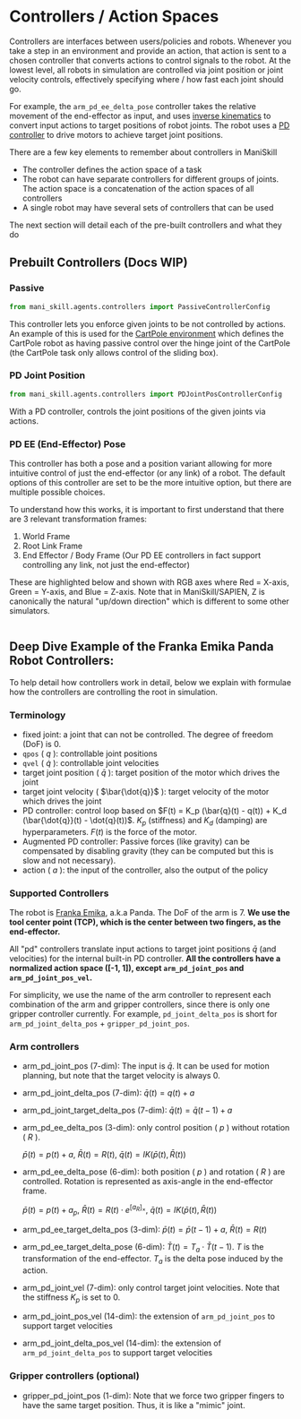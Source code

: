 # Controllers / Action Spaces

Controllers are interfaces between users/policies and robots. Whenever you take a step in an environment and provide an action, that action is sent to a chosen controller that converts actions to control signals to the robot. At the lowest level, all robots in simulation are controlled via joint position or joint velocity controls, effectively specifying where / how fast each joint should go.

For example, the `arm_pd_ee_delta_pose` controller takes the relative movement of the end-effector as input, and uses [inverse kinematics](https://en.wikipedia.org/wiki/Inverse_kinematics) to convert input actions to target positions of robot joints. The robot uses a [PD controller](https://en.wikipedia.org/wiki/PID_controller) to drive motors to achieve target joint positions.

There are a few key elements to remember about controllers in ManiSkill
- The controller defines the action space of a task 
- The robot can have separate controllers for different groups of joints. The action space is a concatenation of the action spaces of all controllers
- A single robot may have several sets of controllers that can be used


<!-- Note that while `pd_ee_delta_pose` type controllers that use IK may be more sample efficient to train / learn from for RL workflows, in GPU simulation running these controllers is not that fast and may slow down RL training. -->

The next section will detail each of the pre-built controllers and what they do

## Prebuilt Controllers (Docs WIP)


### Passive

```python
from mani_skill.agents.controllers import PassiveControllerConfig
```

This controller lets you enforce given joints to be not controlled by actions. An example of this is used for the [CartPole environment](https://github.com/haosulab/ManiSkill/blob/main/mani_skill/envs/tasks/control/cartpole.py) which defines the CartPole robot as having passive control over the hinge joint of the CartPole (the CartPole task only allows control of the sliding box).

### PD Joint Position

```python
from mani_skill.agents.controllers import PDJointPosControllerConfig
```

With a PD controller, controls the joint positions of the given joints via actions.


### PD EE (End-Effector) Pose


This controller has both a pose and a position variant allowing for more intuitive control of just the end-effector (or any link) of a robot. The default options of this controller are set to be the more intuitive option, but there are multiple possible choices.

To understand how this works, it is important to first understand that there are 3 relevant transformation frames:

1. World Frame
2. Root Link Frame
3. End Effector / Body Frame (Our PD EE controllers in fact support controlling any link, not just the end-effector)

These are highlighted below and shown with RGB axes where Red = X-axis, Green = Y-axis, and Blue = Z-axis. Note that in ManiSkill/SAPIEN, Z is canonically the natural "up/down direction" which is different to some other simulators.

```{figure} images/robot-with-frames.png
```

## Deep Dive Example of the Franka Emika Panda Robot Controllers:

To help detail how controllers work in detail, below we explain with formulae how the controllers are controlling the root in simulation.

### Terminology

- fixed joint: a joint that can not be controlled. The degree of freedom (DoF) is 0.
- `qpos` ( $q$ ): controllable joint positions
- `qvel` ( $\dot{q}$ ): controllable joint velocities
- target joint position ( $\bar{q}$ ): target position of the motor which drives the joint
- target joint velocity ( $\bar{\dot{q}}$ ): target velocity of the motor which drives the joint
- PD controller: control loop based on $F(t) = K_p (\bar{q}(t) - q(t)) + K_d (\bar{\dot{q}}(t) - \dot{q}(t))$. $K_p$ (stiffness) and $K_d$ (damping) are hyperparameters. $F(t)$ is the force of the motor.
- Augmented PD controller: Passive forces (like gravity) can be compensated by disabling gravity (they can be computed but this is slow and not necessary).
- action ( $a$ ): the input of the controller, also the output of the policy

### Supported Controllers

The robot is [Franka Emika](https://github.com/frankaemika/franka_ros), a.k.a Panda. The DoF of the arm is 7. **We use the tool center point (TCP), which is the center between two fingers, as the end-effector.**

All "pd" controllers translate input actions to target joint positions $\bar{q}$ (and velocities) for the internal built-in PD controller. **All the controllers have a normalized action space ([-1, 1]), except `arm_pd_joint_pos` and `arm_pd_joint_pos_vel`.**

For simplicity, we use the name of the arm controller to represent each combination of the arm and gripper controllers, since there is only one gripper controller currently. For example, `pd_joint_delta_pos` is short for `arm_pd_joint_delta_pos` + `gripper_pd_joint_pos`.

### Arm controllers

- arm_pd_joint_pos (7-dim): The input is $\bar{q}$. It can be used for motion planning, but note that the target velocity is always 0.
- arm_pd_joint_delta_pos (7-dim):  $\bar{q}(t)=q(t) + a$
- arm_pd_joint_target_delta_pos (7-dim): $\bar{q}(t)=\bar{q}(t-1) + a$
- arm_pd_ee_delta_pos (3-dim): only control position ( $p$ ) without rotation ( $R$ ).
  
  $\bar{p}(t)=p(t)+a$, $\bar{R}(t)=R(t)$, $\bar{q}(t)=IK(\bar{p}(t), \bar{R}(t))$

- arm_pd_ee_delta_pose (6-dim): both position ( $p$ ) and rotation ( $R$ ) are controlled. Rotation is represented as axis-angle in the end-effector frame.

  $\bar{p}(t)=p(t)+a_{p}$, $\bar{R}(t)=R(t) \cdot e^{[a_{R}]_{\times}}$, $\bar{q}(t)=IK(\bar{p}(t), \bar{R}(t))$

- arm_pd_ee_target_delta_pos (3-dim): $\bar{p}(t)=\bar{p}(t-1)+a$, $\bar{R}(t)=R(t)$
- arm_pd_ee_target_delta_pose (6-dim): $\bar{T}(t)= T_{a} \cdot \bar{T}(t-1)$. $T$ is the transformation of the end-effector. $T_a$ is the delta pose induced by the action.
- arm_pd_joint_vel (7-dim): only control target joint velocities. Note that the stiffness $K_p$ is set to 0.
- arm_pd_joint_pos_vel (14-dim): the extension of `arm_pd_joint_pos` to support target velocities
- arm_pd_joint_delta_pos_vel (14-dim): the extension of `arm_pd_joint_delta_pos` to support target velocities

### Gripper controllers (optional)

- gripper_pd_joint_pos (1-dim): Note that we force two gripper fingers to have the same target position. Thus, it is like a "mimic" joint.

<!-- ## Mobile Manipulator

The mobile manipulator is a combination of sciurus17 connector and one or two Panda arms. The controller is named `base_{}_arm_{}`. Except for the base controller, the arm and gripper controllers are the same as in the stationary manipulator.

### Base controllers

- base_pd_joint_vel (4-dim): only control target velocities. The first 2 dimensions stand for egocentric xy-plane linear velocity and the 3rd dimension stands for egocentric z-axis angular velocity. The 4th dimension stands for velocity to adjust torso. -->
